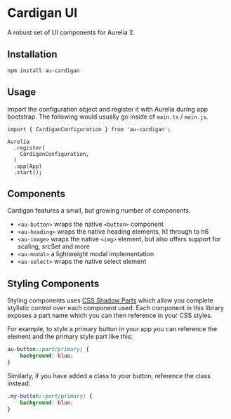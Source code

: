 # Cardigan UI

A robust set of UI components for Aurelia 2.

## Installation

```
npm install au-cardigan
```

## Usage

Import the configuration object and register it with Aurelia during app bootstrap. The following would usually go inside of `main.ts` / `main.js`.

```
import { CardiganConfiguration } from 'au-cardigan';

Aurelia
  .register(
    CardiganConfiguration,
  )
  .app(App)
  .start();
```

## Components

Cardigan features a small, but growing number of components.

- `<au-button>` wraps the native `<button>` component
- `<au-heading>` wraps the native heading elements, h1 through to h6
- `<au-image>` wraps the native `<img>` element, but also offers support for scaling, srcSet and more
- `<au-modal>` a lightweight modal implementation
- `<au-select>` wraps the native select element

## Styling Components

Styling components uses [CSS Shadow Parts](https://meowni.ca/posts/part-theme-explainer/) which allow you complete stylistic control over each component used. Each component in this library exposes a part name which you can then reference in your CSS styles.

For example, to style a primary button in your app you can reference the element and the primary style part like this:

```css
au-button::part(primary) {
    background: blue;
}
```

Similarly, if you have added a class to your button, reference the class instead:

```css
.my-button::part(primary) {
    background: blue;
}
```
